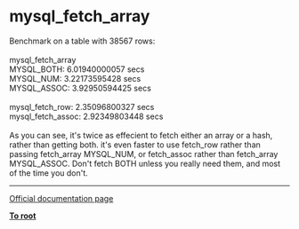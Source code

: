 # mysql_fetch_array



Benchmark on a table with 38567 rows:<br><br>mysql_fetch_array<br>MYSQL_BOTH: 6.01940000057 secs<br>MYSQL_NUM: 3.22173595428 secs <br>MYSQL_ASSOC: 3.92950594425 secs <br><br>mysql_fetch_row: 2.35096800327 secs <br>mysql_fetch_assoc: 2.92349803448 secs <br><br>As you can see, it&apos;s twice as effecient to fetch either an array or a hash, rather than getting both.  it&apos;s even faster to use fetch_row rather than passing fetch_array MYSQL_NUM, or fetch_assoc rather than fetch_array MYSQL_ASSOC.  Don&apos;t fetch BOTH unless you really need them, and most of the time you don&apos;t.  

---

[Official documentation page](https://www.php.net/manual/en/function.mysql-fetch-array.php)

**[To root](/README.md)**